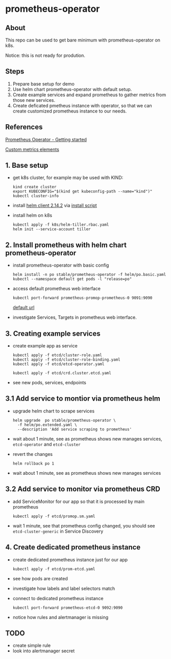 # prometheus-operator

## About

This repo can be used to get bare minimum with prometheus-operator on k8s.

Notice: this is not ready for prodution.

## Steps

1. Prepare base setup for demo
2. Use helm chart prometheus-operator with default setup.
3. Create example services and expand prometheus to gather
metrics from those new services.
4. Create deficated pmetheus instance with operator, so that
we can create customized prometheus instance to our needs.

## References

[Prometheus Operator - Getting started](https://github.com/coreos/prometheus-operator/blob/master/Documentation/user-guides/getting-started.md)

[Custom metrics elements](https://github.com/coreos/prometheus-operator/blob/master/Documentation/custom-metrics-elements.png)

## 1. Base setup

- get k8s cluster, for example may be used with KIND:

  ```shell
  kind create cluster
  export KUBECONFIG="$(kind get kubeconfig-path --name="kind")"
  kubectl cluster-info
  ```

- install [helm client 2.14.2](https://github.com/helm/helm/releases) via
  [install script](https://raw.githubusercontent.com/helm/helm/master/scripts/get)
- install helm on k8s

  ```shell
  kubectl apply -f k8s/helm-tiller.rbac.yaml
  helm init --service-account tiller
  ```

## 2. Install prometheus with helm chart prometheus-operator

- install prometheus-operator with basic config

  ```shell
  helm install -n po stable/prometheus-operator -f helm/po.basic.yaml
  kubectl --namespace default get pods -l "release=po"
  ```

- access default prometheus web interface

  ```shell
  kubectl port-forward prometheus-promop-prometheus-0 9091:9090
  ```

  [default url](http://127.0.0.1:9091)

- investigate Services, Targets in prometheus web interface.

## 3. Creating example services

- create example app as service

  ```shell
  kubectl apply -f etcd/cluster-role.yaml
  kubectl apply -f etcd/cluster-role-binding.yaml
  kubectl apply -f etcd/etcd-operator.yaml

  kubectl apply -f etcd/crd.cluster.etcd.yaml
  ```

- see new pods, services, endpoints

## 3.1 Add service to montior via prometheus helm

- upgrade helm chart to scrape services

    ```shell
    helm upgrade  po stable/prometheus-operator \
      -f helm/po.extended.yaml \
      --description 'Add service scraping to prometheus'
    ```

- wait about 1 minute, see as prometheus shows new manages services,
  `etcd-operator` and `etcd-cluster`

- revert the changes

  ```shell
  helm rollback po 1
  ```

- wait about 1 minute, see as prometheus shows new manages services

## 3.2 Add service to monitor via prometheus CRD

- add ServiceMonitor for our app so that it is processed by main prometheus

  ```shell
  kubectl apply -f etcd/promop.sm.yaml
  ```

- wait 1 minute, see that prometheus config changed,
  you should see `etcd-cluster-generic` in Service Discovery

## 4. Create dedicated prometheus instance

- create dedicated prometheus instance just for our app

  ```shell
  kubectl apply -f etcd/prom-etcd.yaml
  ```

- see how pods are created
- investigate how labels and label selectors match
- connect to dedicated prometheus instance

  ```shell
  kubectl port-forward prometheus-etcd-0 9092:9090
  ```

- notice how rules and alertmanager is missing

## TODO

- create simple rule
- look into alertmanager secret

